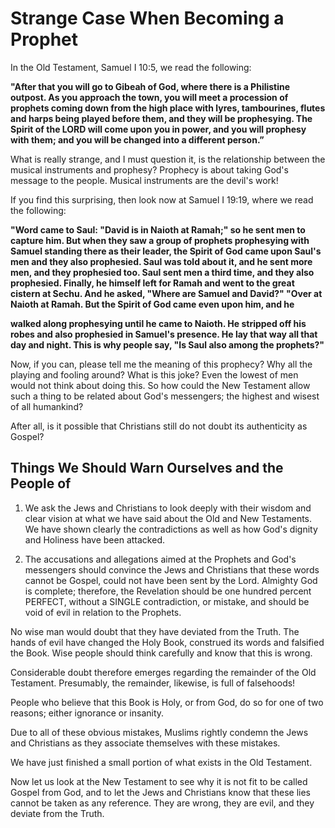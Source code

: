 Strange Case When Becoming a Prophet
====================================

In the Old Testament, Samuel I 10:5, we read the following:

**"After that you will go to Gibeah of God, where there is a Philistine
outpost. As you approach the town, you will meet a procession of
prophets coming down from the high place with lyres, tambourines, flutes
and harps being played before them, and they will be prophesying. The
Spirit of the LORD will come upon you in power, and you will prophesy
with them; and you will be changed into a different person.”**

What is really strange, and I must question it, is the relationship
between the musical instruments and prophesy? Prophecy is about taking
God's message to the people. Musical instruments are the devil's work!

If you find this surprising, then look now at Samuel I 19:19, where we
read the following:

**"Word came to Saul: "David is in Naioth at Ramah;" so he sent men to
capture him. But when they saw a group of prophets prophesying with
Samuel standing there as their leader, the Spirit of God came upon
Saul's men and they also prophesied. Saul was told about it, and he sent
more men, and they prophesied too. Saul sent men a third time, and they
also prophesied. Finally, he himself left for Ramah and went to the
great cistern at Sechu. And he asked, "Where are Samuel and David?"
"Over at Naioth at Ramah. But the Spirit of God came even upon him, and
he**

**walked along prophesying until he came to Naioth. He stripped off his
robes and also prophesied in Samuel's presence. He lay that way all that
day and night. This is why people say, "Is Saul also among the
prophets?"**

Now, if you can, please tell me the meaning of this prophecy? Why all
the playing and fooling around? What is this joke? Even the lowest of
men would not think about doing this. So how could the New Testament
allow such a thing to be related about God's messengers; the highest and
wisest of all humankind?

After all, is it possible that Christians still do not doubt its
authenticity as Gospel?

Things We Should Warn Ourselves and the People of
-------------------------------------------------

1. We ask the Jews and Christians to look deeply with their wisdom and
clear vision at what we have said about the Old and New Testaments. We
have shown clearly the contradictions as well as how God's dignity and
Holiness have been attacked.

2. The accusations and allegations aimed at the Prophets and God's
messengers should convince the Jews and Christians that these words
cannot be Gospel, could not have been sent by the Lord. Almighty God is
complete; therefore, the Revelation should be one hundred percent
PERFECT, without a SINGLE contradiction, or mistake, and should be void
of evil in relation to the Prophets.

No wise man would doubt that they have deviated from the Truth. The
hands of evil have changed the Holy Book, construed its words and
falsified the Book. Wise people should think carefully and know that
this is wrong.

Considerable doubt therefore emerges regarding the remainder of the Old
Testament. Presumably, the remainder, likewise, is full of falsehoods!

People who believe that this Book is Holy, or from God, do so for one of
two reasons; either ignorance or insanity.

Due to all of these obvious mistakes, Muslims rightly condemn the Jews
and Christians as they associate themselves with these mistakes.

We have just finished a small portion of what exists in the Old
Testament.

Now let us look at the New Testament to see why it is not fit to be
called Gospel from God, and to let the Jews and Christians know that
these lies cannot be taken as any reference. They are wrong, they are
evil, and they deviate from the Truth.

